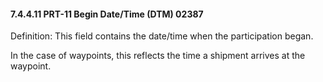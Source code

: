 #### 7.4.4.11 PRT-11 Begin Date/Time (DTM) 02387

Definition: This field contains the date/time when the participation began.

In the case of waypoints, this reflects the time a shipment arrives at the waypoint.
